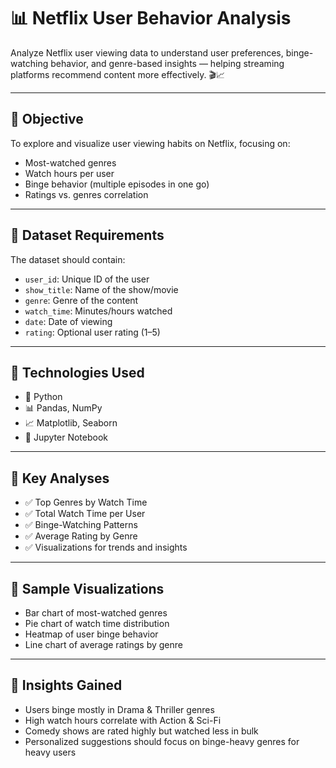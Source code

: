# 📊 Netflix User Behavior Analysis

Analyze Netflix user viewing data to understand user preferences, binge-watching behavior, and genre-based insights — helping streaming platforms recommend content more effectively. 🎬📈

---

## 🎯 Objective

To explore and visualize user viewing habits on Netflix, focusing on:
- Most-watched genres
- Watch hours per user
- Binge behavior (multiple episodes in one go)
- Ratings vs. genres correlation

---

## 🧾 Dataset Requirements

The dataset should contain:
- `user_id`: Unique ID of the user
- `show_title`: Name of the show/movie
- `genre`: Genre of the content
- `watch_time`: Minutes/hours watched
- `date`: Date of viewing
- `rating`: Optional user rating (1–5)

---

## 🚀 Technologies Used

- 🐍 Python
- 📊 Pandas, NumPy
- 📈 Matplotlib, Seaborn
- 🧠 Jupyter Notebook

---

## 📌 Key Analyses

- ✅ Top Genres by Watch Time
- ✅ Total Watch Time per User
- ✅ Binge-Watching Patterns
- ✅ Average Rating by Genre
- ✅ Visualizations for trends and insights

---

## 🧪 Sample Visualizations

- Bar chart of most-watched genres  
- Pie chart of watch time distribution  
- Heatmap of user binge behavior  
- Line chart of average ratings by genre

---

## 🧠 Insights Gained

- Users binge mostly in Drama & Thriller genres  
- High watch hours correlate with Action & Sci-Fi  
- Comedy shows are rated highly but watched less in bulk  
- Personalized suggestions should focus on binge-heavy genres for heavy users



  


